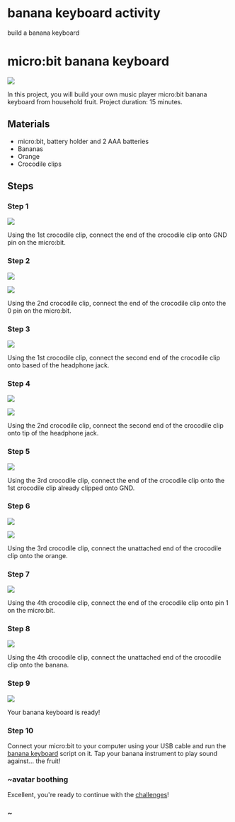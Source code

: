 # banana keyboard activity 

build a banana keyboard 

# micro:bit banana keyboard

![](/static/mb/lessons/banana-keyboard-0.png)

In this project, you will build your own music player micro:bit banana keyboard from household fruit. Project duration: 15 minutes.

## Materials

* micro:bit, battery holder and 2 AAA batteries
* Bananas
* Orange
* Crocodile clips

## Steps

### Step 1

![](/static/mb/lessons/banana-keyboard-1.png)

Using the 1st crocodile clip, connect the end of the crocodile clip onto GND pin on the micro:bit.

### Step 2

![](/static/mb/lessons/banana-keyboard-2.png)

![](/static/mb/lessons/banana-keyboard-3.png)

Using the 2nd crocodile clip, connect the end of the crocodile clip onto the 0 pin on the micro:bit.

### Step 3

![](/static/mb/lessons/banana-keyboard-4.png)

Using the 1st crocodile clip, connect the second end of the crocodile clip onto based of the headphone jack.

### Step 4

![](/static/mb/lessons/banana-keyboard-5.png)

![](/static/mb/lessons/banana-keyboard-6.png)

Using the 2nd crocodile clip, connect the second end of the crocodile clip onto tip of the headphone jack.

### Step 5

![](/static/mb/lessons/banana-keyboard-7.png)

Using the 3rd crocodile clip, connect the end of the crocodile clip onto the 1st crocodile clip already clipped onto GND.

### Step 6

![](/static/mb/lessons/banana-keyboard-8.png)

![](/static/mb/lessons/banana-keyboard-9.png)

Using the 3rd crocodile clip, connect the unattached end of the crocodile clip onto the orange.

### Step 7

![](/static/mb/lessons/banana-keyboard-10.png)

Using the 4th crocodile clip, connect the end of the crocodile clip onto pin 1 on the micro:bit.

### Step 8

![](/static/mb/lessons/banana-keyboard-11.png)

Using the 4th crocodile clip, connect the unattached end of the crocodile clip onto the banana.

### Step 9

![](/static/mb/lessons/banana-keyboard-12.png)

Your banana keyboard is ready!

### Step 10

Connect your micro:bit to your computer using your USB cable and run the [banana keyboard](/microbit/lhpkbr) script on it. Tap your banana instrument to play sound against... the fruit!


### ~avatar boothing

Excellent, you're ready to continue with the [challenges](/microbit/lessons/banana-keyboard/challenges)!

### ~
